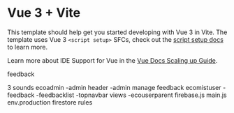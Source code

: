 # Vue 3 + Vite

This template should help get you started developing with Vue 3 in Vite. The template uses Vue 3 `<script setup>` SFCs, check out the [script setup docs](https://v3.vuejs.org/api/sfc-script-setup.html#sfc-script-setup) to learn more.

Learn more about IDE Support for Vue in the [Vue Docs Scaling up Guide](https://vuejs.org/guide/scaling-up/tooling.html#ide-support).

feedback

3 sounds
ecoadmin
-admin header
-admin manage feedback
ecomistuser
-feedback
-feedbacklist
-topnavbar
views
-ecouserparent
firebase.js
main.js
env.production
firestore rules
